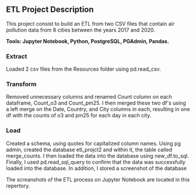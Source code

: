 ## ETL Project Description

This project consist to build an ETL from two CSV files that contain air pollution data from 8 cities between the years 2017 and 2020.


<b>Tools: Jupyter Notebook, Python, PostgreSQL, PGAdmin, Pandas.</b>

### Extract 
Loaded 2 csv files from the Resources folder using pd.read_csv.

### Transform
Removed unnecessary columns and renamed Count column on each dataframe, Count_o3 and Count_pm25. I then merged these two df's using a left merge on the Date, Country, and City columns in each, resulting in one df with the counts of o3 and pm25 for each day in each city.

### Load 
Created a schema, using quotes for capitalized column names. Using pg admin, created the database etl_projct2 and within it, the table called merge_counts. I then loaded the data into the database using new_df.to_sql. Finally, I used pd.read_sql_query to confirm that the data was successfully loaded into the database. In addition, I stored a screenshot of the database

The screanshots of the ETL process on Jupyter Notebook are located in this repertory.
